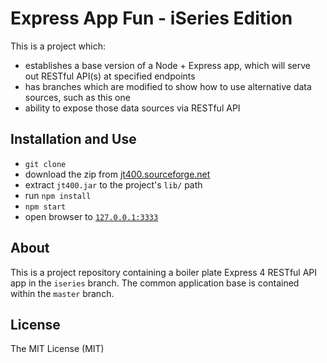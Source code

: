 # Express App Fun - iSeries Edition

This is a project which:

* establishes a base version of a Node + Express app, which will serve out RESTful API(s) at specified endpoints
* has branches which are modified to show how to use alternative data sources, such as this one
* ability to expose those data sources via RESTful API

## Installation and Use

* `git clone `
* download the zip from [jt400.sourceforge.net](http://jt400.sourceforge.net/)
* extract `jt400.jar` to the project's `lib/` path
* run `npm install`
* `npm start`
* open browser to [`127.0.0.1:3333`](http://127.0.0.1:3333)

## About

This is a project repository containing a boiler plate Express 4 RESTful API app in the `iseries` branch. The common application base is contained within the `master` branch.

## License

The MIT License (MIT)